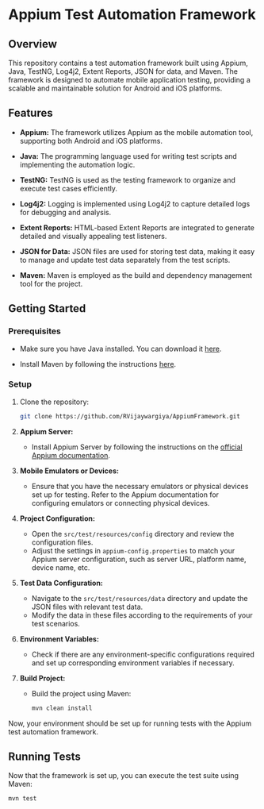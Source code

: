 # Appium Test Automation Framework

## Overview
This repository contains a test automation framework built using Appium, Java, TestNG, Log4j2, Extent Reports, JSON for data, and Maven. The framework is designed to automate mobile application testing, providing a scalable and maintainable solution for Android and iOS platforms.

## Features

- **Appium:** The framework utilizes Appium as the mobile automation tool, supporting both Android and iOS platforms.

- **Java:** The programming language used for writing test scripts and implementing the automation logic.

- **TestNG:** TestNG is used as the testing framework to organize and execute test cases efficiently.

- **Log4j2:** Logging is implemented using Log4j2 to capture detailed logs for debugging and analysis.

- **Extent Reports:** HTML-based Extent Reports are integrated to generate detailed and visually appealing test listeners.

- **JSON for Data:** JSON files are used for storing test data, making it easy to manage and update test data separately from the test scripts.

- **Maven:** Maven is employed as the build and dependency management tool for the project.

## Getting Started

### Prerequisites
- Make sure you have Java installed. You can download it [here](https://www.oracle.com/java/technologies/javase-downloads.html).

- Install Maven by following the instructions [here](https://maven.apache.org/install.html).

### Setup
1. Clone the repository:
   ```bash
   git clone https://github.com/RVijaywargiya/AppiumFramework.git

2. **Appium Server:**
   - Install Appium Server by following the instructions on the [official Appium documentation](http://appium.io/docs/en/about-appium/intro/).

3. **Mobile Emulators or Devices:**
   - Ensure that you have the necessary emulators or physical devices set up for testing. Refer to the Appium documentation for configuring emulators or connecting physical devices.

4. **Project Configuration:**
   - Open the `src/test/resources/config` directory and review the configuration files.
   - Adjust the settings in `appium-config.properties` to match your Appium server configuration, such as server URL, platform name, device name, etc.

5. **Test Data Configuration:**
   - Navigate to the `src/test/resources/data` directory and update the JSON files with relevant test data.
   - Modify the data in these files according to the requirements of your test scenarios.

6. **Environment Variables:**
   - Check if there are any environment-specific configurations required and set up corresponding environment variables if necessary.

7. **Build Project:**
   - Build the project using Maven:
     ```bash
     mvn clean install
     ```

Now, your environment should be set up for running tests with the Appium test automation framework.

## Running Tests

Now that the framework is set up, you can execute the test suite using Maven:

```bash
mvn test
